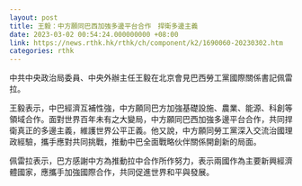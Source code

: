 ```yaml
---
layout: post
title: 王毅：中方願同巴西加強多邊平台合作　捍衛多邊主義
date: 2023-03-02 00:54:24.000000000 +08:00
link: https://news.rthk.hk/rthk/ch/component/k2/1690060-20230302.htm
categories: rthk
---
```


中共中央政治局委員、中央外辦主任王毅在北京會見巴西勞工黨國際關係書記佩雷拉。

王毅表示，中巴經濟互補性強，中方願同巴方加強基礎設施、農業、能源、科創等領域合作。面對世界百年未有之大變局，中方願同巴西加強多邊平台合作，共同捍衛真正的多邊主義，維護世界公平正義。他又說，中方願同勞工黨深入交流治國理政經驗，攜手應對共同挑戰，推動中巴全面戰略伙伴關係開創新的局面。

佩雷拉表示，巴方感謝中方為推動拉中合作所作努力，表示兩國作為主要新興經濟體國家，應攜手加強國際合作，共同促進世界和平與發展。
